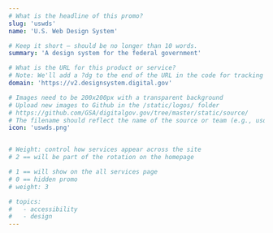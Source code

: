 ```yaml
---
# What is the headline of this promo?
slug: 'uswds'
name: 'U.S. Web Design System'

# Keep it short — should be no longer than 10 words.
summary: 'A design system for the federal government'

# What is the URL for this product or service?
# Note: We'll add a ?dg to the end of the URL in the code for tracking purposes
domain: 'https://v2.designsystem.digital.gov'

# Images need to be 200x200px with a transparent background
# Upload new images to Github in the /static/logos/ folder
# https://github.com/GSA/digitalgov.gov/tree/master/static/source/
# The filename should reflect the name of the source or team (e.g., usds-logo.png)
icon: 'uswds.png'


# Weight: control how services appear across the site
# 2 == will be part of the rotation on the homepage

# 1 == will show on the all services page
# 0 == hidden promo
# weight: 3

# topics:
#   - accessibility
#   - design
---
```

